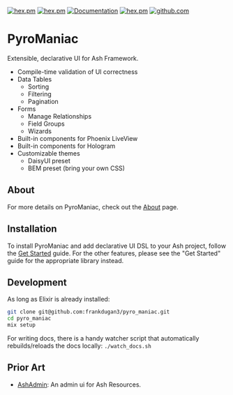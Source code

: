 [![hex.pm](https://img.shields.io/hexpm/l/pyro_maniac.svg)](https://hex.pm/packages/pyro_maniac)
[![hex.pm](https://img.shields.io/hexpm/v/pyro_maniac.svg)](https://hex.pm/packages/pyro_maniac)
[![Documentation](https://img.shields.io/badge/documentation-gray)](https://hexdocs.pm/pyro_maniac)
[![hex.pm](https://img.shields.io/hexpm/dt/pyro_maniac.svg)](https://hex.pm/packages/pyro_maniac)
[![github.com](https://img.shields.io/github/last-commit/frankdugan3/pyro_maniac.svg)](https://github.com/frankdugan3/pyro_maniac)

# PyroManiac

Extensible, declarative UI for Ash Framework.

- Compile-time validation of UI correctness
- Data Tables
  - Sorting
  - Filtering
  - Pagination
- Forms
  - Manage Relationships
  - Field Groups
  - Wizards
- Built-in components for Phoenix LiveView
- Built-in components for Hologram
- Customizable themes
  - DaisyUI preset
  - BEM preset (bring your own CSS)

## About

For more details on PyroManiac, check out the [About](https://hexdocs.pm/pyro_maniac/about.html) page.

## Installation

To install PyroManiac and add declarative UI DSL to your Ash project, follow the [Get Started](https://hexdocs.pm/pyro_maniac/get-started.html) guide. For the other features, please see the "Get Started" guide for the appropriate library instead.

## Development

As long as Elixir is already installed:

```sh
git clone git@github.com:frankdugan3/pyro_maniac.git
cd pyro_maniac
mix setup
```

For writing docs, there is a handy watcher script that automatically rebuilds/reloads the docs locally: `./watch_docs.sh`

## Prior Art

- [AshAdmin](https://github.com/ash-project/ash_admin): An admin ui for Ash Resources.
